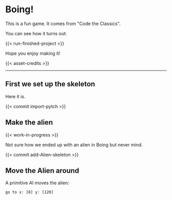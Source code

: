 # Boing!

This is a fun game. It comes from "Code the Classics".

You can see how it turns out:

{{< run-finished-project >}}

Hope you enjoy making it!

{{< asset-credits >}}

---

## First we set up the skeleton

Here it is.

{{< commit import-pytch >}}

## Make the alien

{{< work-in-progress >}}

Not sure how we ended up with an alien in Boing but never mind.

{{< commit add-Alien-skeleton >}}

## Move the Alien around

A primitive AI moves the alien:

```scratch
go to x: [0] y: [120]
```
